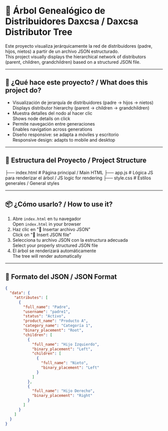 # 🌳 Árbol Genealógico de Distribuidores Daxcsa / Daxcsa Distributor Tree

Este proyecto visualiza jerárquicamente la red de distribuidores (padre, hijos, nietos) a partir de un archivo JSON estructurado.  
This project visually displays the hierarchical network of distributors (parent, children, grandchildren) based on a structured JSON file.

---

## 🚀 ¿Qué hace este proyecto? / What does this project do?

- Visualización de jerarquía de distribuidores (padre → hijos → nietos)  
  Displays distributor hierarchy (parent → children → grandchildren)
- Muestra detalles del nodo al hacer clic  
  Shows node details on click
- Permite navegación entre generaciones  
  Enables navigation across generations
- Diseño responsive: se adapta a móviles y escritorio  
  Responsive design: adapts to mobile and desktop

---

## 📁 Estructura del Proyecto / Project Structure

├── index.html # Página principal / Main HTML
├── app.js # Lógica JS para renderizar el árbol / JS logic for rendering
├── style.css # Estilos generales / General styles


---

## 📦 ¿Cómo usarlo? / How to use it?

1. Abre `index.html` en tu navegador  
   Open `index.html` in your browser
2. Haz clic en "📁 Insertar archivo JSON"  
   Click on "📁 Insert JSON file"
3. Selecciona tu archivo JSON con la estructura adecuada  
   Select your properly structured JSON file
4. El árbol se renderizará automáticamente  
   The tree will render automatically

---

## 📐 Formato del JSON / JSON Format

```json
{
  "data": {
    "attributes": [
      {
        "full_name": "Padre",
        "username": "padre1",
        "status": "Activo",
        "product_name": "Producto A",
        "category_name": "Categoría 1",
        "binary_placement": "Root",
        "children": [
          {
            "full_name": "Hijo Izquierdo",
            "binary_placement": "Left",
            "children": [
              {
                "full_name": "Nieto",
                "binary_placement": "Left"
              }
            ]
          },
          {
            "full_name": "Hijo Derecho",
            "binary_placement": "Right"
          }
        ]
      }
    ]
  }
}
